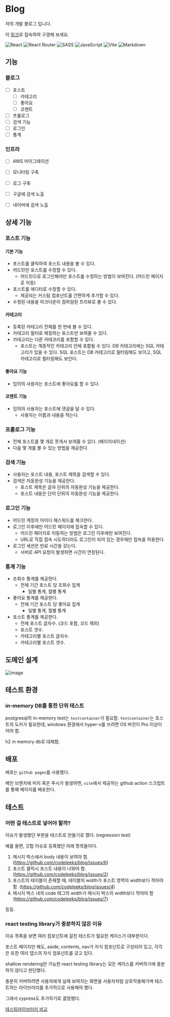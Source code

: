 # Blog

저의 개발 블로그 입니다.

이 [링크](https://codeleeks.github.io/blog/)로 접속하여 구경해 보세요.

![React](https://img.shields.io/badge/react-%2320232a.svg?style=for-the-badge&logo=react&logoColor=%2361DAFB) ![React Router](https://img.shields.io/badge/React_Router-CA4245?style=for-the-badge&logo=react-router&logoColor=white) ![SASS](https://img.shields.io/badge/SASS-hotpink.svg?style=for-the-badge&logo=SASS&logoColor=white) ![JavaScript](https://img.shields.io/badge/javascript-%23323330.svg?style=for-the-badge&logo=javascript&logoColor=%23F7DF1E) ![Vite](https://img.shields.io/badge/vite-%23646CFF.svg?style=for-the-badge&logo=vite&logoColor=white) ![Markdown](https://img.shields.io/badge/markdown-%23000000.svg?style=for-the-badge&logo=markdown&logoColor=white)

## 기능

### 블로그

- [ ] 포스트
  - [ ] 카테고리
  - [ ] 좋아요
  - [ ] 코멘트
- [ ] 프롤로그
- [ ] 검색 기능
- [ ] 로그인
- [ ] 통계

### 인프라

- [ ] AWS 마이그레이션
- [ ] 모니터링 구축
- [ ] 로그 구축
- [ ] 구글에 검색 노출
- [ ] 네이버에 검색 노출


## 상세 기능

### 포스트 기능

#### 기본 기능
- 포스트를 클릭하여 포스트 내용을 볼 수 있다.
- 어드민만 포스트를 수정할 수 있다.
  - 어드민으로 로그인해야만 포스트를 수정하는 방법이 보여진다. (어드민 페이지로 이동)
- 포스트를 에디터로 수정할 수 있다.
  - 제공되는 커스텀 컴포넌트를 간편하게 추가할 수 있다.
- 수정된 내용을 마크다운이 컴파일된 프리뷰로 볼 수 있다.

#### 카테고리
- 등록된 카테고리 전체를 한 번에 볼 수 있다.
- 카테고리 필터로 매칭하는 포스트만 보여줄 수 있다.
- 카테고리는 다른 카테코리를 포함할 수 있다.
  - 포스트는 계층적인 카테고리 안에 포함될 수 있다. DB 카테고리에는 SQL 카테고리가 있을 수 있다. SQL 포스트는 DB 카테고리로 필터링해도 보이고, SQL 카테고리로 필터링해도 보인다.

#### 좋아요 기능
- 임의의 사용자는 포스트에 좋아요를 할 수 있다.

#### 코멘트 기능
- 임의의 사용자는 포스트에 댓글을 달 수 있다.
  - 사용자는 이름과 내용을 적는다.

### 프롤로그 기능
- 전체 포스트를 몇 개로 쪼개서 보여줄 수 있다. (페이지네이션)
- 다음 몇 개를 볼 수 있는 방법을 제공한다.

### 검색 기능
- 사용자는 포스트 내용, 포스트 제목을 검색할 수 있다.
- 검색은 자동완성 기능을 제공한다.
  - 포스트 제목은 글자 단위의 자동완성 기능을 제공한다.
  - 포스트 내용은 단어 단위의 자동완성 기능을 제공한다.

### 로그인 기능
- 어드민 계정의 아이디 패스워드를 체크한다.
- 로그인 이후에만 어드민 페이지에 접속할 수 있다.
  - 어드민 페이지로 이동하는 방법은 로그인 이후에만 보여진다.
  - URL로 직접 접속 시도하더라도 로그인이 되어 있는 경우에만 접속을 허용한다.
- 로그인 세션은 만료 시간을 갖는다.
  - 서버로 API 요청이 발생하면 시간이 연장된다.

### 통계 기능
- 조회수 통계를 제공한다.
  - 전체 기간 포스트 당 조회수 집계
    - 일별 통계, 월별 통계
- 좋아요 통계를 제공한다.
  - 전체 기간 포스트 당 좋아요 집계
    - 일별 통계, 월별 통계
- 포스트 통계를 제공한다.
  - 전체 포스트 글자수. (코드 포함, 코드 제외)
  - 포스트 갯수.
  - 카테고리별 포스트 글자수.
  - 카테고리별 포스트 갯수.

## 도메인 설계

![image](https://github.com/user-attachments/assets/cd5c2e94-6966-408b-96b7-7b7ad2b77e06)


## 테스트 환경

### in-memory DB를 통한 단위 테스트

postgresql의 in-memory test는 `testcontainer`가 필요함.
`testcontainer`는 호스트의 도커가 필요한데, windows 환경에서 hyper-v를 쓰려면 OS 버전이 Pro 이상이어야 함.

h2 in memory db로 대체함.



## 배포

배포는 `github pages`를 사용했다.

메인 브랜치에 머지 혹은 푸시가 발생하면, `vite`에서 제공하는 github action 스크립트를 통해 페이지를 배포한다.

## 테스트

### 어떤 걸 테스트로 넣어야 할까?

이슈가 발생했던 부분을 테스트로 만들기로 했다. (regression test)

예를 들면, 깃헙 이슈로 등록했던 아래 항목들이다.

1. 메시지 박스에서 body 내용이 보여야 함. (https://github.com/codeleeks/blog/issues/6)
2. 포스트 클릭시 포스트 내용이 나와야 함. (https://github.com/codeleeks/blog/issues/2)
3. 포스트의 테이블이 존재할 때, 테이블의 width가 포스트 영역의 width보다 작아야 함. (https://github.com/codeleeks/blog/issues/4)
4. 메시지 박스 내의 code 태그의 width가 메시지 박스의 width보다 작아야 함 (https://github.com/codeleeks/blog/issues/7)

등등.

### react testing library가 충분하지 않은 이유

이슈 목록을 보면 여러 컴포넌트에 걸친 테스트가 필요한 케이스가 대부분이다.

포스트 페이지만 해도, aside, contents, nav가 자식 컴포넌트로 구성되어 있고, 각각은 또한 여러 뎁스의 자식 컴포넌트를 갖고 있다.

shallow rendering만 가능한 react testing library는 모든 케이스를 커버하기에 충분하지 않다고 판단했다.

충분히 커버하려면 사용자에게 실제 보여지는 화면을 사용자처럼 상호작용해가며 테스트하는 라이브러리를 추가적으로 사용해야 했다.

그래서 cypress도 추가하기로 결정했다.

[테스팅라이브러리 비교](https://haragoo30.medium.com/%ED%85%8C%EC%8A%A4%ED%8A%B8-%EB%9D%BC%EC%9D%B4%EB%B8%8C%EB%9F%AC%EB%A6%AC-%ED%94%84%EB%A0%88%EC%9E%84%EC%9B%8C%ED%81%AC-%EC%A1%B0%EC%82%AC-9ae863c6e1b)
